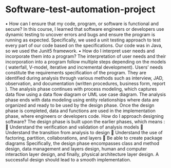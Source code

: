 # Software-test-automation-project
•	How can I ensure that my code, program, or software is functional and secure?
In this course, I learned that software engineers or developers use dynamic testing to uncover errors and bugs and ensure the program is running as expected. Specifically, we used a unit testing approach to test every part of our code based on the specifications. Our code was in Java, so we used the Junit5 framework.
•	How do I interpret user needs and incorporate them into a program?
The interpretation of user needs and their incorporation into a program follow multiple steps depending on the models ( waterfall, V-model, iterative and incremental development). Users’ needs constitute the requirements specification of the program. They are identified during analysis through various methods such as interview, JAD, observation, and documentation (written procedures, business form, report ). The analysis phase continues with process modeling, which captures data flow using a data flow diagram or UML use case diagram. The analysis phase ends with data modeling using entity relationships where data are organized and ready to be used by the design phase. Once the design phase is completed, data and functions are used in the implementation phase, where engineers or developers code.
 How do I approach designing software?
The design phase is built upon the earlier phases, which means :
      	Understand the verification and validation of analysis models
      	Understand the transition from analysis to design
      	Understand the use of factoring, partition, collaborations, and layers
      	Be able to create package diagrams
 Specifically, the design phase encompasses class and method design, data management and layers design, human and computer interaction layer design, and finally, physical architecture layer design. A successful design should lead to a smooth implementation.

